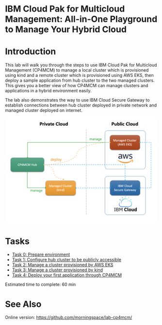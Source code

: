 # IBM Cloud Pak for Multicloud Management: All-in-One Playground to Manage Your Hybrid Cloud

Introduction
============

This lab will walk you through the steps to use IBM Cloud Pak for Multicloud Management (CP4MCM) to manage a
local cluster which is provisioned using kind and a remote cluster which is provisioned using AWS EKS, then
deploy a sample application from hub cluster to the two managed clusters. This gives you a better view of how
CP4MCM can manage clusters and applications in a hybrid environment easily.

The lab also demonstrates the way to use IBM Cloud Secure Gateway to establish connections between hub cluster
deployed in private network and managed cluster deployed on internet.

![Figure: The Lab Architecture](images/lab-architecture.png)
  
Tasks
=====

- [Task 0: Prepare environment](task0/)
- [Task 1: Configure hub cluster to be publicly accessible](task1/)
- [Task 2: Manage a cluster provisioned by AWS EKS](task2/)
- [Task 3: Manage a cluster provisioned by kind](task3/)
- [Task 4: Deploy your first application through CP4MCM](task4/)

Estimated time to complete: 60 min

See Also
========

Online version: https://github.com/morningspace/lab-cp4mcm/

